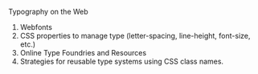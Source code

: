 Typography on the Web

1. Webfonts
2. CSS properties to manage type (letter-spacing, line-height, font-size, etc.)
3. Online Type Foundries and Resources
4. Strategies for reusable type systems using CSS class names.

